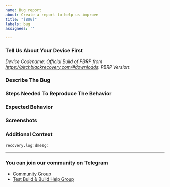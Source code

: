 ```yaml
---
name: Bug report
about: Create a report to help us improve
title: "[BUG]"
labels: bug
assignees: ''

---
```


### Tell Us About Your Device First

*Device Codename*: <!-- Your Device Codename -->
*Official Build of PBRP from https://pitchblackrecovery.com/#downloads*: <!-- Yes/No -->
*PBRP Version*: <!-- PBRP Version Installed -->

### Describe The Bug
<!-- A clear and concise description of what the bug or unusual behavior is. -->

### Steps Needed To Reproduce The Behavior
<!--
1. Go to '...'
2. Click on '....'
3. Scroll down to '....'
4. See error
-->

### Expected Behavior
<!-- A clear and concise description of what you expected to happen. -->

### Screenshots
<!-- If applicable, add screenshots to help explain your problem. -->

### Additional Context
<!-- Add any other context about the problem here. -->

<!-- Upload `recovery.log` and the output of `dmesg` at either https://del.dog/ or https://paste.omnirom.org/  -->
`recovery.log`: <!-- Link here -->
`dmesg`: <!-- Link here -->

---

### You can join our community on Telegram
- [Community Group](https://t.me/pbrpcom)
- [Test Build & Build Help Group](https://t.me/pbrp_testers)
